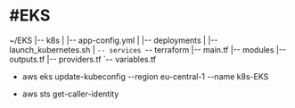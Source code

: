 # #EKS

~/EKS
|-- k8s
|   |-- app-config.yml
|   |-- deployments
|   |-- launch_kubernetes.sh
|   `-- services
`-- terraform
    |-- main.tf
    |-- modules
    |-- outputs.tf
    |-- providers.tf
    `-- variables.tf

- aws eks update-kubeconfig --region eu-central-1 --name k8s-EKS

- aws sts get-caller-identity

